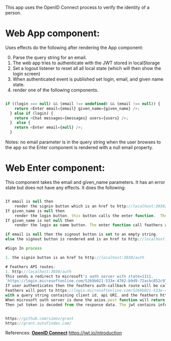 This app uses the OpenID Connect process to verify the identity of a person.

# Web App component:
Uses effects do the following after rendering the App component:

0. Parse the query string for an email.
1. The web app tries to authenticate with the JWT stored in localStorage
2. Set a logout listener to reset all all local state (which will then show the login screen)
3. When authenticated event is published set login, email, and given name state.
4. render one of the following components.

```javascript

if ((login === null) && (email !== undefined) && (email !== null)) {
    return <Enter email={email} given_name={given_name} />;
  } else if (login) {
    return <Chat messages={messages} users={users} />;
  }  else {
    return <Enter email={null} />;
  }

```

Notes: no email parameter is in the query string when the user browses to the app so the Enter component is rendered with a null email property.

# Web Enter component:
This component takes the email and given_name parameters. It has an error state but does not have any effects.
It does the following:

```javascript

If email is null then
    render the signin button which is an href to http://localhost:3030/auth. 
If given_name is null then
    render the login button. this button calls the enter function.  The enter function call feathers authenticate function using the local strategy.
If given_name is not null then
    render the login as name button. The enter function call feathers authenticate function using the local strategy.

if email is null then the signout button is set to an empty string.
else the signout button is rendered and is an href to http://localhost:3030/signout

#Sign In process

1. the signin button is an href to http://localhost:3030/auth

# Feathers API routes:
1. http://localhost:3030/auth
This sends a redirect to microsoft's oath server with state=1111.
`https://login.microsoftonline.com/5269b021-533e-4702-b9d9-72acbc852c97/oauth2/v2.0/authorize?client_id=29fa39d4-de57-4009-a46a-c561fa048562&response_type=code&redirect_uri=http%3A%2F%2Flocalhost%3A3030%2Fauth-callback&response_mode=query&scope=api%3A%2F%2F29fa39d4-de57-4009-a46a-c561fa048562%2FUser.Info&state=${state}`,
If user authenticates then the feathers auth-callback route will be called with state and code.
Feathers will post to https://login.microsoftonline.com/5269b021-533e-4702-b9d9-72acbc852c97/oauth2/v2.0/token
with a query string containing client id, api URI, and the feathers http://localhost:3030/auth-callback redirect URI.
When microsoft oath server is done the axios.post function will return where it left off and a content-type header is created. 
Then jwt token is decoded from the response data. The jwt contains info such as: email,name, and groups.


https://github.com/simov/grant
https://grant.outofindex.com/
```
References:
**[OpenID Connect](https://openid.net/developers/how-connect-works/)**
https://jwt.io/introduction